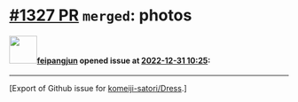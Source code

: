 # [\#1327 PR](https://github.com/komeiji-satori/Dress/pull/1327) `merged`: photos

#### <img src="https://avatars.githubusercontent.com/u/93204475?v=4" width="50">[feipangjun](https://github.com/feipangjun) opened issue at [2022-12-31 10:25](https://github.com/komeiji-satori/Dress/pull/1327):






-------------------------------------------------------------------------------



[Export of Github issue for [komeiji-satori/Dress](https://github.com/komeiji-satori/Dress).]
